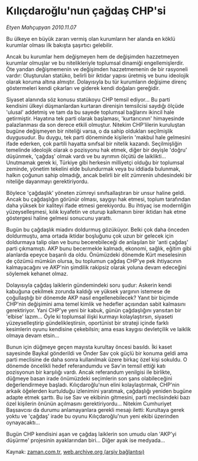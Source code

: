 # Kılıçdaroğlu'nun çağdaş CHP'si

*Etyen Mahçupyan 2010.11.07*

<td class="news-spot">
<p>Bu ülkeye en büyük zararı vermiş olan kurumların her alanda en köklü kurumlar olması ilk bakışta şaşırtıcı gelebilir.</p>
<p><p>Ancak bu kurumlar hem değişmeyen hem de değişimden hazzetmeyen kurumlar olmuşlar ve bu nitelikleriyle toplumsal dinamiği engellemişlerdir. Öte yandan değişmemenin ve değişimden hazzetmemenin de bir rasyoneli vardır: Oluşturulan statüko, belirli bir iktidar yapısı üretmiş ve bunu ideolojik olarak koruma altına almıştır. Dolayısıyla bu tür kurumların değişime direnç göstermeleri kendi çıkarları ve giderek kendi doğaları gereğidir.
<p>Siyaset alanında söz konusu statükoyu CHP temsil ediyor... Bu parti kendisini ülkeyi düşmanlardan kurtaran direnişin temsilcisi saydığı ölçüde 'ulusal' addetmiş ve tam da bu sayede toplumsal bağlarını ikincil hale getirmiştir. Hayatına tek parti olarak başlaması, 'kurtarıcının' himayesinde palazlanması da son derece etkili olmuştur. Nitekim CHP'lilerin kuruluştan bugüne değişmeyen bir niteliği varsa, o da sahip oldukları seçilmişlik duygusudur. Bu duygu, tek parti döneminde kişilerin 'makbul hale gelmesini ifade ederken, çok partili hayatta sınıfsal bir nitelik kazandı. Seçilmişliğin temelinde ideolojik olarak o pozisyonu hak etmek, diğer bir deyişle 'doğru' düşünmek, 'çağdaş' olmak vardı ve bu ayrımın ölçütü de laiklikti... Unutmamak gerek ki, Türkiye gibi herkesin milliyetçi olduğu bir toplumsal zeminde, yönetim tekelini elde bulundurmak veya bu iddiada bulunmak, halkın çoğunun sahip olmadığı, ancak belirli bir elit zümrenin uhdesindeki bir niteliğe dayanmayı gerektiriyordu.
<p>Böylece 'çağdaşlık' yöneten zümreyi sınıfsallaştıran bir unsur haline geldi. Ancak bu çağdaşlığın görünür olması, saygıyı hak etmesi, toplum tarafından daha yüksek bir kaliteyi ifade etmesi gerekiyordu. Bu ihtiyaç ise modernliğin yüzeyselleşmesi, kılık kıyafetin ve oturup kalkmanın birer iktidarı hak etme göstergesi haline gelmesi sonucunu yarattı.
<p>Bugün bu çağdaşlık miadını doldurmuş gözüküyor. Belki çok daha önceden doldurmuştu, ama ortada iktidar boşluğunu çok uzun bir gelecek için doldurmaya talip olan ve bunu becerebileceği de anlaşılan bir 'anti çağdaş' parti çıkmamıştı. AKP bunu becermekle kalmadı, ekonomi, sağlık, eğitim gibi alanlarda epeyce başarılı da oldu. Önümüzdeki dönemde Kürt meselesinin de çözümü mümkün olursa, bu toplumun çağdaş CHP'ye pek ihtiyacının kalmayacağını ve AKP'nin şimdilik rakipsiz olarak yoluna devam edeceğini söylemek kehanet olmaz.
<p>Dolayısıyla çağdaş laiklerin gündemindeki soru şudur: Askerin kendi kabuğuna çekilmek zorunda kaldığı ve yüksek yargının istemese de çoğullaştığı bir dönemde AKP nasıl engellenebilecek? Yanıt bir biçimde CHP'nin değişimini ama temel kimlik ve hedefler açısından sabit kalmasını gerektiriyor. Yani CHP'ye yeni bir kabuk, günün çağdaşlığını yansıtan bir 'elbise' lazım... Öyle ki toplumsal ilişki kurmayı kolaylaştırsın, siyaseti yüzeyselleştirip gündelikleştirsin, oportünist bir strateji içinde farklı kesimlerin oyunu kendisine çekebilsin; ama esas kaygısı devletçilik ve laiklik olmaya devam etsin...
<p>Bunun için düğmeye geçen mayısta kurultay öncesi basıldı. İki kaset sayesinde Baykal gönderildi ve Önder Sav çok güçlü bir konuma geldi ama parti meclisine de daha sonra kullanılmak üzere birkaç özel kişi sokuldu. O dönemde öncelikli hedef referandumdu ve Sav'ın temsil ettiği katı pozisyonun bir karşılığı vardı. Ancak referandum yenilgisi ile birlikte, düğmeye basan irade önümüzdeki seçimlerin son şans olabileceğini değerlendirmeye başladı. Kılıçdaroğlu'nun elini kolaylaştırmak, CHP'nin arkaik öğelerden kurtulduğu izlenimini yaratmak, çağdaşlığı yeniden bugüne adapte etmek şarttı. Bu ise Sav ve ekibinin gitmesini, parti meclisindeki bazı özel kişilerin önünün açılmasını gerektiriyordu... Nitekim Cumhuriyet Başsavcısı da durumu anlamayanlara gerekli mesajı iletti: Kurultaya gerek yoktu ve 'çağdaş' irade bu oyunu Kılıçdaroğlu'nun yeni ekibi üzerinden oynayacaktı...
<p>Bugün CHP kendisini aşan ve çağdaş laiklerin son umudu olan 'AKP'yi düşürme' projesinin ayaklarından biri... Diğer ayak ise medyada... </p>
<a href="http://web.archive.org/web/20101130201355/mailto:e.mahcupyan@zaman.com.tr">
</a></p></p></p></p></p></p></p></td>

Kaynak: [zaman.com.tr](http://zaman.com.tr/yazar.do?yazino=1049730), [web.archive.org (arşiv bağlantısı)](http://web.archive.org/web/20101130201355/http://zaman.com.tr/yazar.do?yazino=1049730)
